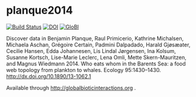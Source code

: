 # planque2014
[![Build Status](https://travis-ci.org/globalbioticinteractions/planque2014.svg)](https://travis-ci.org/globalbioticinteractions/planque2014) [![DOI](https://zenodo.org/badge/41931432.svg)](https://zenodo.org/badge/latestdoi/41931432) [![GloBI](http://api.globalbioticinteractions.org/interaction.svg?accordingTo=globalbioticinteractions/planque2014)](http://globalbioticinteractions.org/?accordingTo=globalbioticinteractions/planque2014)

Discover data in Benjamin Planque, Raul Primicerio, Kathrine Michalsen, Michaela Aschan, Grégoire Certain, Padmini Dalpadado, Harald Gjøsæater, Cecilie Hansen, Edda Johannesen, Lis Lindal Jørgensen, Ina Kolsum, Susanne Kortsch, Lise-Marie Leclerc, Lena Omli, Mette Skern-Mauritzen, and Magnus Wiedmann 2014. Who eats whom in the Barents Sea: a food web topology from plankton to whales. Ecology 95:1430–1430. http://dx.doi.org/10.1890/13-1062.1

Available through http://globalbioticinteractions.org .

